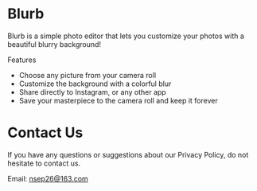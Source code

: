 # Blurb

Blurb is a simple photo editor that lets you customize your photos with a beautiful blurry background!

Features
 - Choose any picture from your camera roll
 - Customize the background with a colorful blur
 - Share directly to Instagram, or any other app
 - Save your masterpiece to the camera roll and keep it forever
 
 # Contact Us

If you have any questions or suggestions about our Privacy Policy, do not hesitate to contact us.

Email: nsep26@163.com
